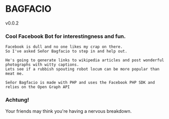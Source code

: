 # BAGFACIO

v0.0.2

### Cool Facebook Bot for interestingness and fun.


    Facebook is dull and no one likes my crap on there.
    So I've asked Señor Bagfacio to step in and help out.

    He's going to generate links to wikipedia articles and post wonderful photographs with witty captions.
    Lets see if a rubbish spouting robot locum can be more popular than meat me.

    Señor Bagfacio is made with PHP and uses the Facebook PHP SDK and relies on the Open Graph API


### Achtung!
Your friends may think you're having a nervous breakdown.
